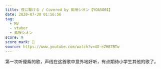 ```yaml
---
title: 夜に駆ける / Covered by 紫咲シオン【YOASOBI】
date: 2020-07-30 01:56:56
tag:
  - MV
  - vtuber
  - 紫咲シオン
score: 9
score_mark: 🌙
source: https://www.youtube.com/watch?v=4X-eZH87BTw
---
```

第一次听傻紫的歌，声线在这首歌中意外地好听，有点期待小学生其他的歌了。
